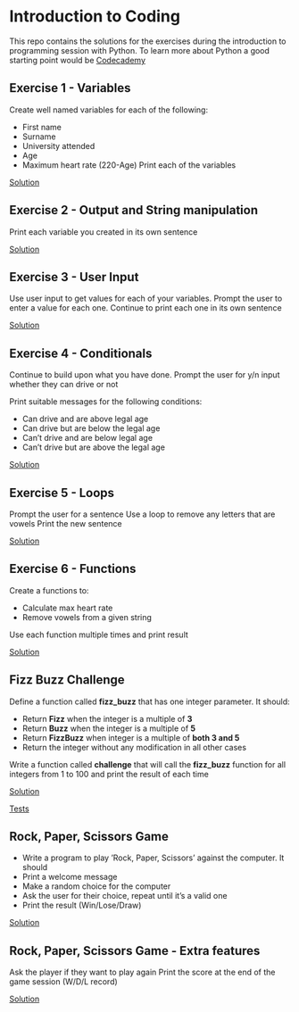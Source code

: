 # Introduction to Coding

This repo contains the solutions for the exercises during the introduction to programming session with Python.
To learn more about Python a good starting point would be [Codecademy](https://codecademy.com/learn/python)

## Exercise 1 - Variables
Create well named variables for each of the following:
* First name
* Surname
* University attended
* Age
* Maximum heart rate (220-Age)
Print each of the variables

[Solution](./solution_variables.py)

## Exercise 2 - Output and String manipulation
Print each variable you created in its own sentence

[Solution](./solution_output.py)

## Exercise 3 - User Input
Use user input to get values for each of your variables.
Prompt the user to enter a value for each one.
Continue to print each one in its own sentence

[Solution](./solution_input.py)

## Exercise 4 - Conditionals
Continue to build upon what you have done.
Prompt the user for y/n input whether they can drive or not

Print suitable messages for the following conditions:
* Can drive and are above legal age
* Can drive but are below the legal age
* Can’t drive and are below legal age
* Can’t drive but are above the legal age

[Solution](./solution_conditionals.py)

## Exercise 5 - Loops
Prompt the user for a sentence
Use a loop to remove any letters that are vowels
Print the new sentence

[Solution](./solution_loops.py)

## Exercise 6 - Functions
Create a functions to:
* Calculate max heart rate
* Remove vowels from a given string

Use each function multiple times and print result

[Solution](./solution_function.py)

## Fizz Buzz Challenge
Define a function called **fizz_buzz** that has one integer parameter. It should:
* Return **Fizz** when the integer is a multiple of **3**
* Return **Buzz** when the integer is a multiple of **5**
* Return **FizzBuzz** when integer is a multiple of **both 3 and 5**
* Return the integer without any modification in all other cases

Write a function called **challenge** that will call the **fizz_buzz** function for all integers from 1 to 100 and print the result of each time

[Solution](./fizz_buzz_challenge.py)

[Tests](./fizz_buzz_challenge_test.py)

## Rock, Paper, Scissors Game
* Write a program to play ’Rock, Paper, Scissors’ against the computer. It should
* Print a welcome message
* Make a random choice for the computer
* Ask the user for their choice, repeat until it’s a valid one
* Print the result  (Win/Lose/Draw)

[Solution](./RPS_basic.py)

## Rock, Paper, Scissors Game - Extra features
Ask the player if they want to play again
Print the score at the end of the game session (W/D/L record)

[Solution](./RPS_with_scores.py)



